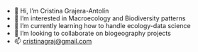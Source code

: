 - 👋 Hi, I’m Cristina Grajera-Antolín 
- 👀 I’m interested in Macroecology and Biodiversity patterns
- 🌱 I’m currently learning how to handle ecology-data science
- 💞️ I’m looking to collaborate on biogeography projects
- 📫 cristinagraj@gmail.com

<!---
Xtina-Grajera-Antolin/Xtina-Grajera-Antolin is a ✨ special ✨ repository because its `README.md` (this file) appears on your GitHub profile.
You can click the Preview link to take a look at your changes.
--->

